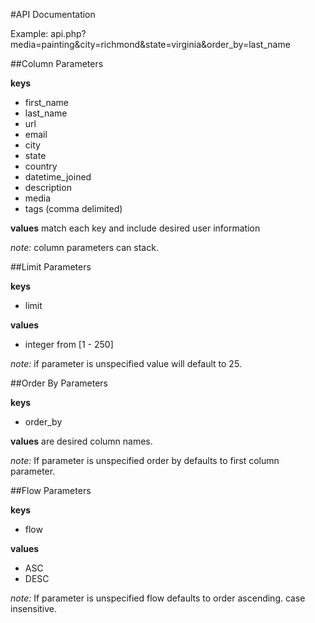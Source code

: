 #API Documentation

Example: api.php?media=painting&city=richmond&state=virginia&order\_by=last\_name


##Column Parameters

__keys__

+ first_name
+ last_name
+ url
+ email
+ city
+ state
+ country	
+ datetime_joined
+ description
+ media
+ tags (comma delimited)

__values__ match each key and include desired user information

_note:_ column parameters can stack.

##Limit Parameters

__keys__

+ limit

__values__

+ integer from [1 - 250]

_note:_ if parameter is unspecified value will default to 25.

##Order By Parameters

__keys__

+ order_by

__values__ are desired column names. 

_note:_ If parameter is unspecified order by defaults to first column parameter.

##Flow Parameters

__keys__

+ flow

__values__

+ ASC
+ DESC

_note:_ If parameter is unspecified flow defaults to order ascending. case insensitive.